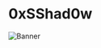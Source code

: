 # 0xSShad0w
![Banner](https://via.placeholder.com/800x200.png?text=Cybersecurity+%7C+Blockchain+%7C+AI+Enthusiast)


